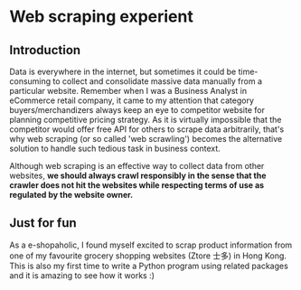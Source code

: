 # Web scraping experient 

## Introduction
Data is everywhere in the internet, but sometimes it could be time-consuming to collect and consolidate massive data manually from a particular website. Remember when I was a Business Analyst in eCommerce retail company, it came to my attention that category buyers/merchandizers always keep an eye to competitor website for planning competitive pricing strategy. As it is virtually impossible that the competitor would offer free API for others to scrape data arbitrarily, that's why web scraping (or so called 'web scrawling') becomes the alternative solution to handle such tedious task in business context.

Although web scraping is an effective way to collect data from other websites, **we should always crawl responsibly in the sense that the crawler does not hit the websites while respecting terms of use as regulated by the website owner.**

## Just for fun
As a e-shopaholic, I found myself excited to scrap product information from one of my favourite grocery shopping websites (Ztore 士多) in Hong Kong. This is also my first time to write a Python program using related packages and it is amazing to see how it works :)
